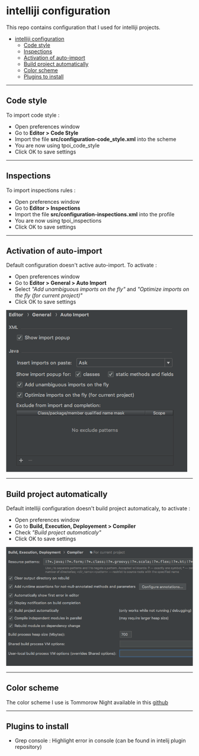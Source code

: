 # intelliji configuration
This repo contains configuration that I used for intelliji projects.

- [intelliji configuration](#intelliji-configuration)
    - [Code style](#code-style)
    - [Inspections](#inspections)
    - [Activation of auto-import](#activation-of-auto-import)
    - [Build project automatically](#build-project-automatically)
    - [Color scheme](#color-scheme)
    - [Plugins to install](#plugins-to-install)

----
## Code style
To import code style :
-  Open preferences window
-  Go to **Editor > Code Style**
-  Import the file **src/configuration-code_style.xml** into the scheme
-  You are now using tpoi_code_style
-  Click OK to save settings
----
## Inspections
To import inspections rules : 
-  Open preferences window
-  Go to **Editor > Inspections**
-  Import the file **src/configuration-inspections.xml** into the profile
-  You are now using tpoi_inspections
-  Click OK to save settings

----
## Activation of auto-import
Default configuration doesn't active auto-import.
To activate : 
-  Open preferences window
-  Go to **Editor > General > Auto Import**
-  Select *"Add unambiguous imports on the fly"* and *"Optimize imports on the fly (for current project)"*
-  Click OK to save settings

![Screenshot](screenshots/auto-import.png)

----
## Build project automatically
Default intelliji configuration doesn't build project automaticaly, to activate : 
-  Open preferences window
-  Go to **Build, Execution, Deployement > Compiler**
-  Check *"Build project automaticaly"*
-  Click OK to save settings

![Screenshot](screenshots/build_project_automaticaly.png)

----
## Color scheme
The color scheme I use is Tommorow Night available in this [github](https://github.com/chriskempson/tomorrow-theme/tree/master/JetBrains)

----
## Plugins to install
- Grep console : Highlight error in console (can be found in intelij plugin repository)
